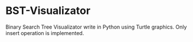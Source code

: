 # BST-Visualizator

Binary Search Tree Visualizator write in Python using Turtle graphics. Only insert operation is implemented.
